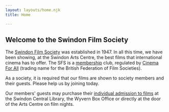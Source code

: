 ```yaml
---
layout: layouts/home.njk
title: Home

---
```


## Welcome to the Swindon Film Society

The [Swindon Film Society](/about-sfs/sfs-origins/) was established in 1947. In all this time, we have been showing, at the Swindon Arts Centre, the best films that international cinema has to offer. The SFS is a [membership](/membership) club, regulated by [Cinema For All](http://cinemaforall.org.uk/) (trading name for the British Federation of Film Societies).

As a society, it is required that our films are shown to society members and their guests. Please help us by joining today.

Our members' guests may purchase their [individual admission to films](/membership) at the Swindon Central Library, the Wyvern Box Office or directly at the door of the Arts Centre on film nights.